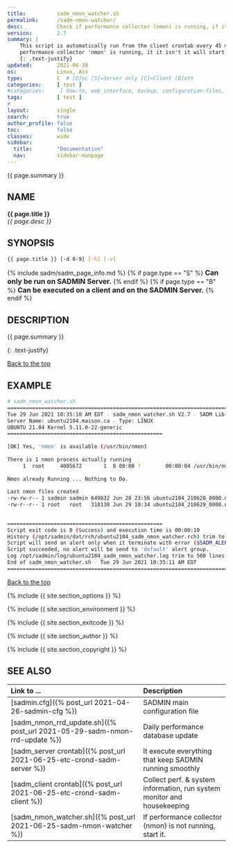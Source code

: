 ```yaml
---
title:          sadm_nmon_watcher.sh
permalink:      /sadm-nmon-watcher/
desc:           Check if performance collector (nmon) is running, if it is not start it.
version:        2.7
summary: |         
    This script is automatically run from the client crontab every 45 minute. It check if the 
    performance collector 'nmon' is running, it it isn't it will start it.
    {: .text-justify}
updated:        2021-06-30
os:             Linux, Aix
type:           C  # [D]oc [S]=Server only [C]=Client [B]oth
categories:     [ test ] 
#categories:     [ how-to, web_interface, backup, configuration-files, system_monitor, server-scripts, client-scripts, command_line,  utilities, libraries, templates, test ] 
tags:           [ test ] 
#
layout:         single
search:         true
author_profile: false
toc:            false
classes:        wide
sidebar:
  title:        "Documentation"
  nav:          sidebar-manpage
---
```

<a id="top_of_page"></a>
{{ page.summary }} 


<a id="name"></a>
## NAME
**{{ page.title }}**  
*{{ page.desc }}*   



<a id="synopsis"></a>
## SYNOPSIS

```bash
{{ page.title }} [-d 0-9] [-h] [-v]
```
{% include sadm/sadm_page_info.md %}
{% if page.type == "S" %}
<font size="3"><strong>Can only be run on SADMIN Server.</strong></font>
{% endif %}
{% if page.type == "B" %}
<font size="3"><strong>Can be executed on a client and on the SADMIN Server.</strong></font>
{% endif %}



<a id="description"></a>
## DESCRIPTION

{{ page.summary }} 

{: .text-justify}
 

[Back to the top](#top_of_page)



<a id="examples"></a>
## EXAMPLE

```bash
# sadm_nmon_watcher.sh 
================================================================================
Tue 29 Jun 2021 10:35:10 AM EDT - sadm_nmon_watcher.sh V2.7 - SADM Lib. V3.70
Server Name: ubuntu2104.maison.ca - Type: LINUX
UBUNTU 21.04 Kernel 5.11.0-22-generic
==================================================
 
[OK] Yes, 'nmon' is available (/usr/bin/nmon)
 
There is 1 nmon process actually running
     1	root     4005672       1  0 00:00 ?        00:00:04 /usr/bin/nmon -f -s120 -c719 -t -m /opt/sadmin/dat/nmon
 
Nmon already Running ... Nothing to Do.
 
Last nmon files created
-rw-rw-r-- 1 sadmin sadmin 649832 Jun 28 23:56 ubuntu2104_210628_0000.nmon
-rw-r--r-- 1 root   root   318130 Jun 29 10:34 ubuntu2104_210629_0000.nmon
 

==================================================
Script exit code is 0 (Success) and execution time is 00:00:10
History (/opt/sadmin/dat/rch/ubuntu2104_sadm_nmon_watcher.rch) trim to 35 lines ($SADM_MAX_RCLINE=35).
Script will send an alert only when it terminate with error ($SADM_ALERT_TYPE=1).
Script succeeded, no alert will be send to 'default' alert group.
Log /opt/sadmin/log/ubuntu2104_sadm_nmon_watcher.log trim to 500 lines ($SADM_MAX_LOGLINE=500).
End of sadm_nmon_watcher.sh - Tue 29 Jun 2021 10:35:11 AM EDT
================================================================================
```

[Back to the top](#top_of_page)


{% include {{ site.section_options     }} %}

{% include {{ site.section_environment }} %}

{% include {{ site.section_exitcode    }} %}

{% include {{ site.section_author      }} %}

{% include {{ site.section_copyright   }} %}


<a id="seealso"></a>
## SEE ALSO

| Link to ...| Description |  
| :--- | :--- |  
| [sadmin.cfg]({% post_url 2021-04-26-sadmin-cfg %})                                | SADMIN main configuration file   
| [sadm_nmon_rrd_update.sh]({% post_url 2021-05-29-sadm-nmon-rrd-update %})         | Daily performance database update   
| [sadm_server crontab]({% post_url 2021-06-25-etc-crond-sadm-server %})            | It execute everything that keep SADMIN running smoothly |   
| [sadm_client crontab]({% post_url 2021-06-25-etc-crond-sadm-client %})            | Collect perf. & system information, run system monitor and housekeeping |   
| [sadm_nmon_watcher.sh]({% post_url 2021-06-25-sadm-nmon-watcher %})               | If performance collector (nmon) is not running, start it. |    